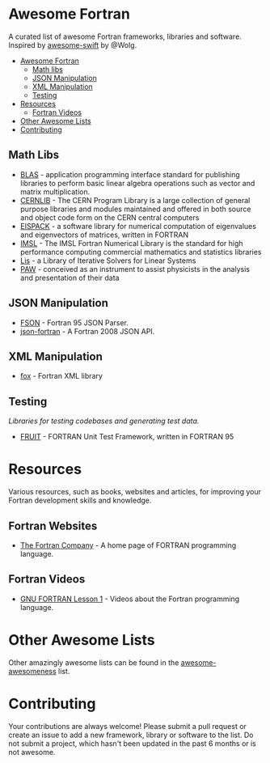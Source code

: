 # Awesome Fortran
A curated list of awesome Fortran frameworks, libraries and software. Inspired by [awesome-swift](https://github.com/Wolg/awesome-swift) by @Wolg.

- [Awesome Fortran](#awesome-fortran)
	- [Math libs](#math-libs) 
	- [JSON Manipulation](#json-manipulation)
	- [XML Manipulation](#xml-manipulation)
	- [Testing](#testing)
- [Resources](#resources)
	- [Fortran Videos](#fortran-videos)
- [Other Awesome Lists](#other-awesome-lists)
- [Contributing](#contributing)


## Math Libs

* [BLAS](http://www.netlib.org/blas/) - application programming interface standard for publishing libraries to perform basic linear algebra operations such as vector and matrix multiplication.
* [CERNLIB](http://cernlib.web.cern.ch/cernlib/) - The CERN Program Library is a large collection of general purpose libraries and modules maintained and offered in both source and object code form on the CERN central computers
* [EISPACK](http://www.netlib.org/eispack/) - a software library for numerical computation of eigenvalues and eigenvectors of matrices, written in FORTRAN
* [IMSL](http://www.roguewave.com/products/imsl-numerical-libraries/fortran-library.aspx) - The IMSL Fortran Numerical Library is the standard for high performance computing commercial mathematics and statistics libraries
* [Lis](http://www.ssisc.org/lis/index.en.html#download) - a Library of Iterative Solvers for Linear Systems
* [PAW](http://paw.web.cern.ch/paw/) - conceived as an instrument to assist physicists in the analysis and presentation of their data

## JSON Manipulation

* [FSON](https://github.com/josephalevin/fson) - Fortran 95 JSON Parser.
* [json-fortran](https://github.com/jacobwilliams/json-fortran) - A Fortran 2008 JSON API.


## XML Manipulation
* [fox](https://github.com/andreww/fox) - Fortran XML library

## Testing
*Libraries for testing codebases and generating test data.*

* [FRUIT](http://sourceforge.net/projects/fortranxunit/) - FORTRAN Unit Test Framework, written in FORTRAN 95



# Resources
Various resources, such as books, websites and articles, for improving your Fortran development skills and knowledge.

## Fortran Websites

* [The Fortran Company](http://www.fortran.com/) - A home page of FORTRAN programming language.


## Fortran Videos

* [GNU FORTRAN Lesson 1](http://www.youtube.com/watch?v=qUy8M10uZRU) - Videos about the Fortran programming language.


# Other Awesome Lists

Other amazingly awesome lists can be found in the [awesome-awesomeness](https://github.com/bayandin/awesome-awesomeness) list.

# Contributing

Your contributions are always welcome! Please submit a pull request or create an issue to add a new framework, library or software to the list. Do not submit a project, which hasn't been updated in the past 6 months or is not awesome.
